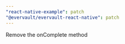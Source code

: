 ```yaml
---
"react-native-example": patch
"@evervault/evervault-react-native": patch
---
```


Remove the onComplete method

